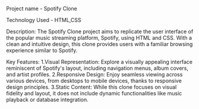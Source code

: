 Project name - Spotify Clone

Technology Used - HTML,CSS

Description:
The Spotify Clone project aims to replicate the user interface of the popular music streaming platform, Spotify, using HTML and CSS. 
With a clean and intuitive design, this clone provides users with a familiar browsing experience similar to Spotify.

Key Features:
1.Visual Representation: Explore a visually appealing interface reminiscent of Spotify's layout, including navigation menus, album covers, and artist profiles.
2.Responsive Design: Enjoy seamless viewing across various devices, from desktops to mobile devices, thanks to responsive design principles.
3.Static Content: While this clone focuses on visual fidelity and layout, it does not include dynamic functionalities like music playback or database integration.
